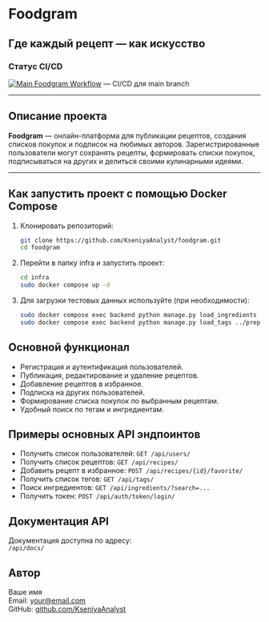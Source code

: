 # Foodgram

## Где каждый рецепт — как искусство

### Статус CI/CD
[![Main Foodgram Workflow](https://github.com/KseniyaAnalyst/foodgram/actions/workflows/main.yml/badge.svg?branch=main)](https://github.com/KseniyaAnalyst/foodgram/actions/workflows/main.yml) — CI/CD для main branch

---

## Описание проекта

**Foodgram** — онлайн-платформа для публикации рецептов, создания списков покупок и подписок на любимых авторов. Зарегистрированные пользователи могут сохранять рецепты, формировать списки покупок, подписываться на других и делиться своими кулинарными идеями.

---

## Как запустить проект с помощью Docker Compose

1. Клонировать репозиторий:

   ```bash
   git clone https://github.com/KseniyaAnalyst/foodgram.git
   cd foodgram
   ```
2. Перейти в папку infra и запустить проект:

    ```bash
    cd infra
    sudo docker compose up -d
    ```
3. Для загрузки тестовых данных используйте (при необходимости):

    ```bash
    sudo docker compose exec backend python manage.py load_ingredients ../prepared_data/ingredients.json
    sudo docker compose exec backend python manage.py load_tags ../prepared_data/tags.json
    ```

## Основной функционал

- Регистрация и аутентификация пользователей.
- Публикация, редактирование и удаление рецептов.
- Добавление рецептов в избранное.
- Подписка на других пользователей.
- Формирование списка покупок по выбранным рецептам.
- Удобный поиск по тегам и ингредиентам.

## Примеры основных API эндпоинтов

- Получить список пользователей: `GET /api/users/`
- Получить список рецептов: `GET /api/recipes/`
- Добавить рецепт в избранное: `POST /api/recipes/{id}/favorite/`
- Получить список тегов: `GET /api/tags/`
- Поиск ингредиентов: `GET /api/ingredients/?search=...`
- Получить токен: `POST /api/auth/token/login/`

## Документация API

Документация доступна по адресу:  
`/api/docs/`

## Автор

Ваше имя  
Email: your@email.com  
GitHub: [github.com/KseniyaAnalyst](https://github.com/KseniyaAnalyst)
